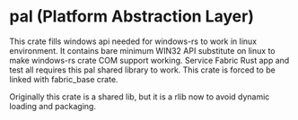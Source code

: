 # pal (Platform Abstraction Layer)
This crate fills windows api needed for windows-rs to work in linux environment.
It contains bare minimum WIN32 API substitute on linux to make windows-rs crate COM support working.
Service Fabric Rust app and test all requires this pal shared library to work.
This crate is forced to be linked with fabric_base crate.

Originally this crate is a shared lib, but it is a rlib now to avoid dynamic loading and packaging.